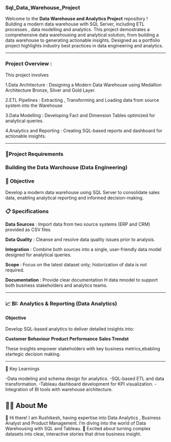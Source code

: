### Sql_Data_Warehouse_Project

Welcome to the **Data Warehouse and Analytics Project** repository ! 
Building a modern data warehouse with SQL Server, including ETL processes , data modelling and analytics.
This project demostrates a comprehensive data warehousing and analytical solution, from building a data warehouse to generating actionable insights. 
Designed as a portfolio project highlights industry best practices in data engineering and analytics.

---------------------------------

### Project Overview :

This project involves

1.Data Architecture : Designing a Modern Data Warehouse using Medallion Architecture Bronze, Silver and Gold Layer.

2.ETL Pipelines : Extracting , Transforming and Loading data from source system into the Warehouse

3.Data Modelling : Developing Fact and Dimension Tables optimized for analytical queries.

4.Analytics and Reporting : Creating SQL-based reports and dashboard for actionable insights.

----------------------------------

### 📘Project Requirements

### Building the Data Warchouse (Data Engineering)

### 🎯 Objective 

Develop a modern data warehouse using SQL Server to consolidate sales data, enabling analytical reporting and informed decision-making.

### 📋 Specifications 

**Data Sources**  : Import data from two source systems (ERP and CRM) provided as CSV files

**Data Quality**  : Cleanse and resolve data quality issues prior to analysis. 

**Integration**   : Combine both sources into a single, user-friendly data model designed for analytical queries. 

**Scope**         : Focus on the latest dataset only; historization of data is not required. 

**Documentation** : Provide clear documentation H data mnodel to support both business stakeholders and analytics teams.

--------------------------------------

### 📈 BI: Analytics & Reporting (Data Analytics)

#### Objective 

Develop SQL-based analytics to deliver detailed insights into: 

**Customer Behaviour**
**Product Performance** 
**Sales Trendst**

These insights empower stakeholders with key business metrics,ebabling startegic decision making.

------------------------------------

🧩 Key Learnings

-Data modeling and schema design for analytics.
-SQL-based ETL and data transformation.
-Tableau dashboard development for KPI visualization.
-Integration of BI tools with warehouse architecture.


## 👨‍💻 About Me 

👋 Hi there! I am Rushikesh, having expertise into Data Analytics , Business Analyst and Product Management.  I’m diving into the world of Data Warehousing with SQL and Tableau.
🚀 Excited about turning complex datasets into clear, interactive stories that drive business insight.
